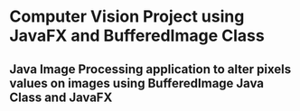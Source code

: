 <h1>Computer Vision Project using JavaFX and BufferedImage Class</h1>
<h2>Java Image Processing application to alter pixels values on images using
  BufferedImage Java Class and JavaFX
</h2>

